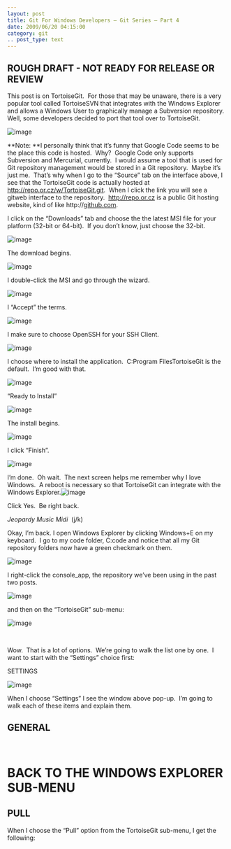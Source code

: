 ```yaml
---
layout: post
title: Git For Windows Developers – Git Series – Part 4
date: 2009/06/20 04:15:00
category: git
.. post_type: text
---
```



## ROUGH DRAFT - NOT READY FOR RELEASE OR REVIEW  

This post is on TortoiseGit.  For those that may be unaware, there is a very popular tool called TortoiseSVN that integrates with the Windows Explorer and allows a Windows User to graphically manage a Subversion repository.  Well, some developers decided to port that tool over to TortoiseGit.

![image](//lostechies.com/jasonmeridth/files/2011/03/image_thumb_63A7C954.png)

**Note: **I personally think that it’s funny that Google Code seems to be the place this code is hosted.  Why?  Google Code only supports Subversion and Mercurial, currently.  I would assume a tool that is used for Git repository management would be stored in a Git repository.  Maybe it’s just me.  That’s why when I go to the “Source” tab on the interface above, I see that the TortoiseGit code is actually hosted at <http://repo.or.cz/w/TortoiseGit.git>.  When I click the link you will see a gitweb interface to the repository.  <http://repo.or.cz> is a public Git hosting website, kind of like http://[github.com](http://github.com).

I click on the “Downloads” tab and choose the the latest MSI file for your platform (32-bit or 64-bit).  If you don’t know, just choose the 32-bit.

![image](//lostechies.com/jasonmeridth/files/2011/03/image_thumb_2E342891.png) 

The download begins.

![image](//lostechies.com/jasonmeridth/files/2011/03/image_thumb_61927C9E.png)

I double-click the MSI and go through the wizard.

![image](//lostechies.com/jasonmeridth/files/2011/03/image_thumb_62F93021.png)

I “Accept” the terms.

![image](//lostechies.com/jasonmeridth/files/2011/03/image_thumb_0D6A82A1.png)

I make sure to choose OpenSSH for your SSH Client.

![image](//lostechies.com/jasonmeridth/files/2011/03/image_thumb_7909DE77.png)

I choose where to install the application.  C:Program FilesTortoiseGit is the default.  I’m good with that.

![image](//lostechies.com/jasonmeridth/files/2011/03/image_thumb_33876EFD.png)

“Ready to Install”

![image](//lostechies.com/jasonmeridth/files/2011/03/image_thumb_7041883E.png)

The install begins.

![image](//lostechies.com/jasonmeridth/files/2011/03/image_thumb_7F7A81BC.png)

I click “Finish”.

![image](//lostechies.com/jasonmeridth/files/2011/03/image_thumb_670CFF10.png)

I’m done.  Oh wait.  The next screen helps me remember why I love Windows.  A reboot is necessary so that TortoiseGit can integrate with the Windows Explorer.![image](//lostechies.com/jasonmeridth/files/2011/03/image_thumb_5CDDF554.png)

Click Yes.  Be right back.

*Jeopardy Music Midi*  (j/k)

Okay, I’m back. I open Windows Explorer by clicking Windows+E on my keyboard.  I go to my code folder, C:code and notice that all my Git repository folders now have a green checkmark on them.

![image](//lostechies.com/jasonmeridth/files/2011/03/image_thumb_507262DC.png)

I right-click the console_app, the repository we’ve been using in the past two posts.

![image](//lostechies.com/jasonmeridth/files/2011/03/image_thumb_2457F69C.png)

and then on the “TortoiseGit” sub-menu:

![image](//lostechies.com/jasonmeridth/files/2011/03/image_thumb_47AA0CA3.png)

 

Wow.  That is a lot of options.  We’re going to walk the list one by one.  I want to start with the “Settings” choice first:

SETTINGS

![image](//lostechies.com/jasonmeridth/files/2011/03/image_thumb_01BDFAE5.png)

When I choose “Settings” I see the window above pop-up.  I’m going to walk each of these items and explain them.

## **GENERAL**

 

# **BACK TO THE WINDOWS EXPLORER SUB-MENU**

## **PULL**

When I choose the “Pull” option from the TortoiseGit sub-menu, I get the following:
